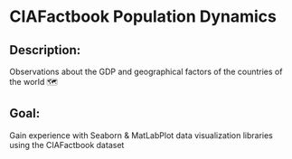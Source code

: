 # CIAFactbook Population Dynamics
## Description:
Observations about the GDP and geographical factors of the countries of the world 🗺

## Goal:
Gain experience with Seaborn & MatLabPlot data visualization libraries using the CIAFactbook dataset
